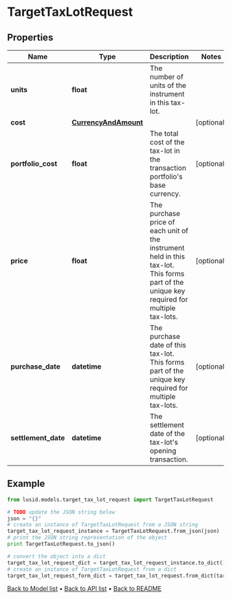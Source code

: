 # TargetTaxLotRequest


## Properties
Name | Type | Description | Notes
------------ | ------------- | ------------- | -------------
**units** | **float** | The number of units of the instrument in this tax-lot. | 
**cost** | [**CurrencyAndAmount**](CurrencyAndAmount.md) |  | [optional] 
**portfolio_cost** | **float** | The total cost of the tax-lot in the transaction portfolio&#39;s base currency. | [optional] 
**price** | **float** | The purchase price of each unit of the instrument held in this tax-lot. This forms part of the unique key required for multiple tax-lots. | [optional] 
**purchase_date** | **datetime** | The purchase date of this tax-lot. This forms part of the unique key required for multiple tax-lots. | [optional] 
**settlement_date** | **datetime** | The settlement date of the tax-lot&#39;s opening transaction. | [optional] 

## Example

```python
from lusid.models.target_tax_lot_request import TargetTaxLotRequest

# TODO update the JSON string below
json = "{}"
# create an instance of TargetTaxLotRequest from a JSON string
target_tax_lot_request_instance = TargetTaxLotRequest.from_json(json)
# print the JSON string representation of the object
print TargetTaxLotRequest.to_json()

# convert the object into a dict
target_tax_lot_request_dict = target_tax_lot_request_instance.to_dict()
# create an instance of TargetTaxLotRequest from a dict
target_tax_lot_request_form_dict = target_tax_lot_request.from_dict(target_tax_lot_request_dict)
```
[Back to Model list](../README.md#documentation-for-models) &#8226; [Back to API list](../README.md#documentation-for-api-endpoints) &#8226; [Back to README](../README.md)



